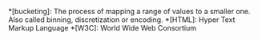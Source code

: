 *[bucketing]: The process of mapping a range of values to a smaller one. Also called binning, discretization or encoding.
*[HTML]: Hyper Text Markup Language
*[W3C]: World Wide Web Consortium